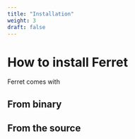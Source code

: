 ```yaml
---
title: "Installation"
weight: 3
draft: false
---
```


# How to install Ferret

Ferret comes with 

## From binary

## From the source